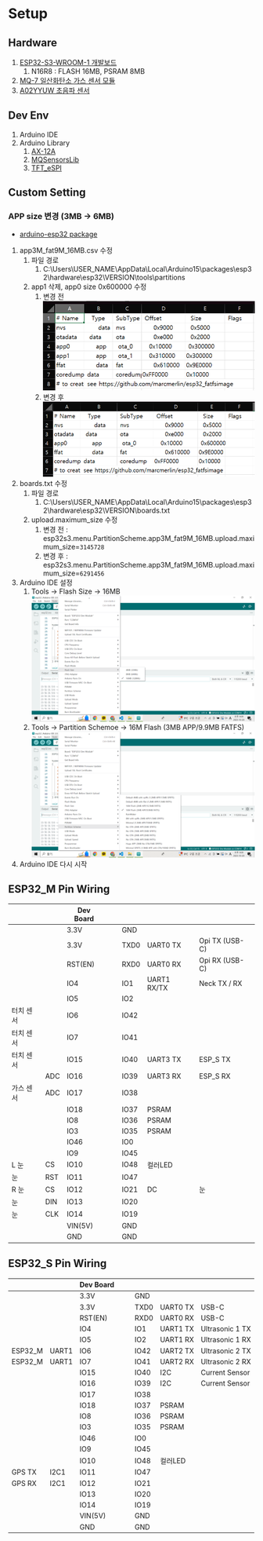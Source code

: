# Setup

## Hardware

1. [ESP32-S3-WROOM-1 개발보드](https://smartstore.naver.com/bneware/products/6729229592)  
   1. N16R8 : FLASH 16MB, PSRAM 8MB  
2. [MQ-7 일산화탄소 가스 센서 모듈](https://www.devicemart.co.kr/goods/view?no=1327402)  
3. [A02YYUW 초음파 센서](https://wiki.dfrobot.com/_A02YYUW_Waterproof_Ultrasonic_Sensor_SKU_SEN0311)

## Dev Env
1. Arduino IDE
2. Arduino Library
   1. [AX-12A](https://github.com/likhogub/AX-12A-servo-library/tree/master)
   2. [MQSensorsLib](https://github.com/miguel5612/MQSensorsLib)
   3. [TFT_eSPI](https://github.com/Bodmer/TFT_eSPI.git)

## Custom Setting

### APP size 변경 (3MB -> 6MB)

- [arduino-esp32 package](https://github.com/espressif/arduino-esp32/releases)  

1. app3M_fat9M_16MB.csv 수정
   1. 파일 경로
      1. C:\Users\USER_NAME\AppData\Local\Arduino15\packages\esp32\hardware\esp32\VERSION\tools\partitions
   2. app1 삭제, app0 size 0x600000 수정
      1. 변경 전  
         ![img](./app3M_fat9M_16MB.csv_no_change.png)  
      2. 변경 후  
         ![img](./app3M_fat9M_16MB.csv_change.png)  
2. boards.txt 수정
   1. 파일 경로
      1. C:\Users\USER_NAME\AppData\Local\Arduino15\packages\esp32\hardware\esp32\VERSION\boards.txt
   2. upload.maximum_size 수정
      1. 변경 전 : esp32s3.menu.PartitionScheme.app3M_fat9M_16MB.upload.maximum_size=`3145728`
      2. 변경 후 : esp32s3.menu.PartitionScheme.app3M_fat9M_16MB.upload.maximum_size=`6291456`
3. Arduino IDE 설정
   1. Tools -> Flash Size -> 16MB
      ![img](./flash_size_16mb.png)
   2. Tools -> Partition Schemoe -> 16M Flash (3MB APP/9.9MB FATFS)
      ![img](./partition_scheme_16m_flash.png)
4. Arduino IDE 다시 시작

## ESP32_M Pin Wiring

|           |     | Dev Board |     |     |      |          |                |
| --------- | --- | --------- | --- | --- | ---- | -------- | -------------- |
|           |     | 3.3V      |     |     | GND  |          |                |
|           |     | 3.3V      |     |     | TXD0 | UART0 TX | Opi TX (USB-C) |
|           |     | RST(EN)   |     |     | RXD0 | UART0 RX | Opi RX (USB-C) |
|           |     | IO4       |     |     | IO1  |UART1 RX/TX| Neck TX / RX   |
|           |     | IO5       |     |     | IO2  |          |                |
|  터치 센서  |     | IO6       |     |     | IO42 |          |                |
|  터치 센서  |     | IO7       |     |     | IO41 |          |                |
|  터치 센서  |     | IO15      |     |     | IO40 | UART3 TX | ESP_S TX       |
|           | ADC | IO16      |     |     | IO39 | UART3 RX | ESP_S RX       |
| 가스 센서 | ADC | IO17      |     |     | IO38 |          |                |
|           |     | IO18      |     |     | IO37 | PSRAM    |                |
|           |     | IO8       |     |     | IO36 | PSRAM    |                |
|           |     | IO3       |     |     | IO35 | PSRAM    |                |
|           |     | IO46      |     |     | IO0  |          |                |
|           |     | IO9       |     |     | IO45 |          |                |
| L 눈      | CS  | IO10      |     |     | IO48 | 컬러LED  |                |
| 눈        | RST | IO11      |     |     | IO47 |          |                |
| R 눈      | CS  | IO12      |     |     | IO21 | DC       | 눈             |
| 눈        | DIN | IO13      |     |     | IO20 |          |                |
| 눈        | CLK | IO14      |     |     | IO19 |          |                |
|           |     | VIN(5V)   |     |     | GND  |          |                |
|           |     | GND       |     |     | GND  |          |                |

## ESP32_S Pin Wiring

|                |       | Dev Board |     |     |      |          |                 |
| -------------- | ----- | --------- | --- | --- | ---- | -------- | --------------- |
|                |       | 3.3V      |     |     | GND  |          |                 |
|                |       | 3.3V      |     |     | TXD0 | UART0 TX | USB-C           |
|                |       | RST(EN)   |     |     | RXD0 | UART0 RX | USB-C           |
|                |       | IO4       |     |     | IO1  | UART1 TX | Ultrasonic 1 TX |
|                |       | IO5       |     |     | IO2  | UART1 RX | Ultrasonic 1 RX |
| ESP32_M        | UART1 | IO6       |     |     | IO42 | UART2 TX | Ultrasonic 2 TX |
| ESP32_M        | UART1 | IO7       |     |     | IO41 | UART2 RX | Ultrasonic 2 RX |
|                |       | IO15      |     |     | IO40 |   I2C    | Current Sensor |
|                |       | IO16      |     |     | IO39 |   I2C    | Current Sensor  |
|                |       | IO17      |     |     | IO38 |          |                 |
|                |       | IO18      |     |     | IO37 | PSRAM    |                 |
|                |       | IO8       |     |     | IO36 | PSRAM    |                 |
|                |       | IO3       |     |     | IO35 | PSRAM    |                 |
|                |       | IO46      |     |     | IO0  |          |                 |
|                |       | IO9       |     |     | IO45 |          |                 |
|                |       | IO10      |     |     | IO48 | 컬러LED  |                 |
| GPS TX         | I2C1  | IO11      |     |     | IO47 |          |                 |
| GPS RX         | I2C1  | IO12      |     |     | IO21 |          |                 |
|                |       | IO13      |     |     | IO20 |          |                 |
|                |       | IO14      |     |     | IO19 |          |                 |
|                |       | VIN(5V)   |     |     | GND  |          |                 |
|                |       | GND       |     |     | GND  |          |                 |
